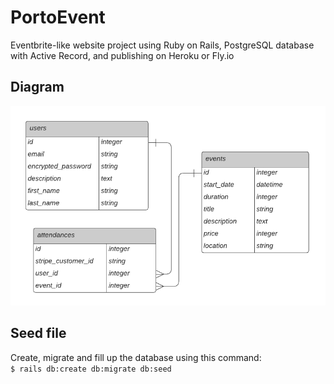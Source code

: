 # PortoEvent

Eventbrite-like website project using Ruby on Rails, PostgreSQL database with Active Record, and publishing on Heroku or Fly.io

## Diagram

<img src=/Diagram_PortoEvent.png width="600">

## Seed file

Create, migrate and fill up the database using this command:  
`$ rails db:create db:migrate db:seed`  
